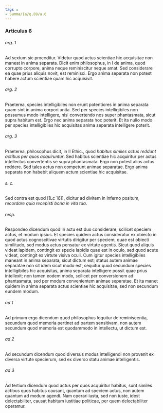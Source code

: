 ```yaml
---
tags : 
- Summa/Ia/q.89/a.6
---
```


### Articulus 6

###### arg. 1
Ad sextum sic proceditur. Videtur quod actus scientiae hic acquisitae non maneat in anima separata. Dicit enim philosophus, in I de anima, quod corrupto corpore, anima neque reminiscitur neque amat. Sed considerare ea quae prius aliquis novit, est reminisci. Ergo anima separata non potest habere actum scientiae quam hic acquisivit.

###### arg. 2
Praeterea, species intelligibiles non erunt potentiores in anima separata quam sint in anima corpori unita. Sed per species intelligibiles non possumus modo intelligere, nisi convertendo nos super phantasmata, sicut supra habitum est. Ergo nec anima separata hoc poterit. Et ita nullo modo per species intelligibiles hic acquisitas anima separata intelligere poterit.

###### arg. 3
Praeterea, philosophus dicit, in II Ethic., quod *habitus similes actus reddunt actibus per quos acquiruntur*. Sed habitus scientiae hic acquiritur per actus intellectus convertentis se supra phantasmata. Ergo non potest alios actus reddere. Sed tales actus non competunt animae separatae. Ergo anima separata non habebit aliquem actum scientiae hic acquisitae.

###### s. c.
Sed contra est quod [[Lc 16]], dicitur ad divitem in Inferno positum, *recordare quia recepisti bona in vita tua*.

###### resp.
Respondeo dicendum quod in actu est duo considerare, scilicet speciem actus, et modum ipsius. Et species quidem actus consideratur ex obiecto in quod actus cognoscitivae virtutis dirigitur per speciem, quae est obiecti similitudo, sed modus actus pensatur ex virtute agentis. Sicut quod aliquis videat lapidem, contingit ex specie lapidis quae est in oculo, sed quod acute videat, contingit ex virtute visiva oculi. Cum igitur species intelligibiles maneant in anima separata, sicut dictum est; status autem animae separatae non sit idem sicut modo est, sequitur quod secundum species intelligibiles hic acquisitas, anima separata intelligere possit quae prius intellexit; non tamen eodem modo, scilicet per conversionem ad phantasmata, sed per modum convenientem animae separatae. Et ita manet quidem in anima separata actus scientiae hic acquisitae, sed non secundum eundem modum.

###### ad 1
Ad primum ergo dicendum quod philosophus loquitur de reminiscentia, secundum quod memoria pertinet ad partem sensitivam, non autem secundum quod memoria est quodammodo in intellectu, ut dictum est.

###### ad 2
Ad secundum dicendum quod diversus modus intelligendi non provenit ex diversa virtute specierum, sed ex diverso statu animae intelligentis.

###### ad 3
Ad tertium dicendum quod actus per quos acquiritur habitus, sunt similes actibus quos habitus causant, quantum ad speciem actus, non autem quantum ad modum agendi. Nam operari iusta, sed non iuste, idest delectabiliter, causat habitum iustitiae politicae, per quem delectabiliter operamur.

